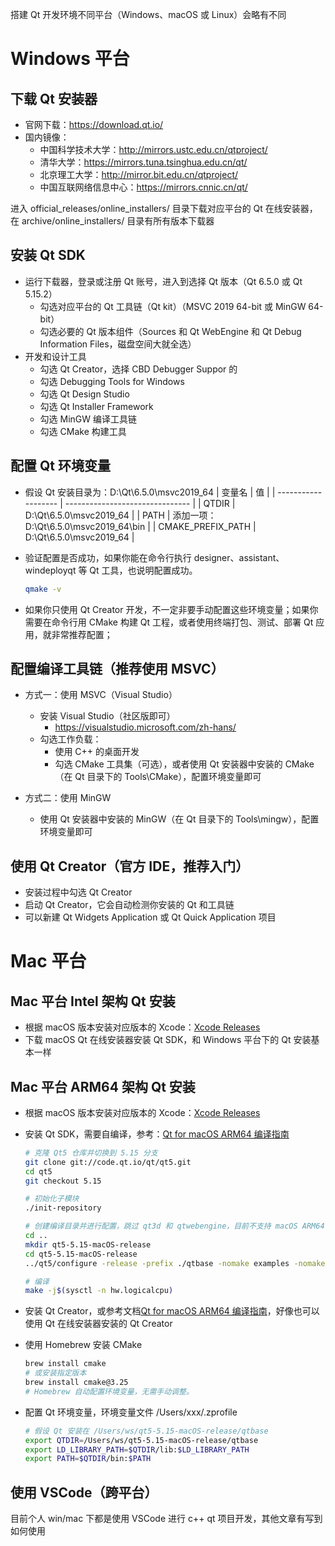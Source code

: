 搭建 Qt 开发环境不同平台（Windows、macOS 或 Linux）会略有不同
# Windows 平台
## 下载 Qt 安装器
- 官网下载：https://download.qt.io/
- 国内镜像：
    - 中国科学技术大学：http://mirrors.ustc.edu.cn/qtproject/
    - 清华大学：https://mirrors.tuna.tsinghua.edu.cn/qt/
    - 北京理工大学：http://mirror.bit.edu.cn/qtproject/
    - 中国互联网络信息中心：https://mirrors.cnnic.cn/qt/ 

进入 official_releases/online_installers/ 目录下载对应平台的 Qt 在线安装器，在 archive/online_installers/ 目录有所有版本下载器

## 安装 Qt SDK
- 运行下载器，登录或注册 Qt 账号，进入到选择 Qt 版本（Qt 6.5.0 或 Qt 5.15.2）
    - 勾选对应平台的 Qt 工具链（Qt kit）（MSVC 2019 64-bit 或 MinGW 64-bit）
    - 勾选必要的 Qt 版本组件（Sources 和 Qt WebEngine 和 Qt Debug Information Files，磁盘空间大就全选）
- 开发和设计工具
    - 勾选 Qt Creator，选择 CBD Debugger Suppor 的
    - 勾选 Debugging Tools for Windows
    - 勾选 Qt Design Studio
    - 勾选 Qt Installer Framework
    - 勾选 MinGW 编译工具链
    - 勾选 CMake 构建工具

## 配置 Qt 环境变量
- 假设 Qt 安装目录为：D:\Qt\6.5.0\msvc2019_64
    | 变量名                 | 值                               |
    | ------------------- | ------------------------------- |
    | QTDIR             | D:\Qt\6.5.0\msvc2019_64          |
    | PATH              | 添加一项：D:\Qt\6.5.0\msvc2019_64\bin |
    | CMAKE_PREFIX_PATH | D:\Qt\6.5.0\msvc2019_64          |
- 验证配置是否成功，如果你能在命令行执行 designer、assistant、windeployqt 等 Qt 工具，也说明配置成功。
    
    ```bash
    qmake -v
    ```

- 如果你只使用 Qt Creator 开发，不一定非要手动配置这些环境变量；如果你需要在命令行用 CMake 构建 Qt 工程，或者使用终端打包、测试、部署 Qt 应用，就非常推荐配置；

## 配置编译工具链（推荐使用 MSVC）
- 方式一：使用 MSVC（Visual Studio）
    - 安装 Visual Studio（社区版即可）
        - https://visualstudio.microsoft.com/zh-hans/
    - 勾选工作负载：
        - 使用 C++ 的桌面开发
        - 勾选 CMake 工具集（可选），或者使用 Qt 安装器中安装的 CMake（在 Qt 目录下的 Tools\CMake），配置环境变量即可

- 方式二：使用 MinGW
    - 使用 Qt 安装器中安装的 MinGW（在 Qt 目录下的 Tools\mingw），配置环境变量即可

## 使用 Qt Creator（官方 IDE，推荐入门）
- 安装过程中勾选 Qt Creator
- 启动 Qt Creator，它会自动检测你安装的 Qt 和工具链
- 可以新建 Qt Widgets Application 或 Qt Quick Application 项目


# Mac 平台

## Mac 平台 Intel 架构 Qt 安装
- 根据 macOS 版本安装对应版本的 Xcode：[Xcode Releases](https://xcodereleases.com/) 
- 下载 macOS Qt 在线安装器安装 Qt SDK，和 Windows 平台下的 Qt 安装基本一样


## Mac 平台 ARM64 架构 Qt 安装
- 根据 macOS 版本安装对应版本的 Xcode：[Xcode Releases](https://xcodereleases.com/) 
- 安装 Qt SDK，需要自编译，参考：[Qt for macOS ARM64 编译指南](https://www.reddit.com/r/QtFramework/comments/ll58wg/how_to_build_qt_creator_for_macos_arm64_a_guide/?rdt=61629)
    
    ```bash
    # 克隆 Qt5 仓库并切换到 5.15 分支
    git clone git://code.qt.io/qt/qt5.git
    cd qt5
    git checkout 5.15

    # 初始化子模块
    ./init-repository

    # 创建编译目录并进行配置，跳过 qt3d 和 qtwebengine，目前不支持 macOS ARM64 构建
    cd ..
    mkdir qt5-5.15-macOS-release
    cd qt5-5.15-macOS-release
    ../qt5/configure -release -prefix ./qtbase -nomake examples -nomake tests QMAKE_APPLE_DEVICE_ARCHS=arm64 -opensource -confirm-license -skip qt3d -skip qtwebengine

    # 编译
    make -j$(sysctl -n hw.logicalcpu)
    ```

- 安装 Qt Creator，或参考文档[Qt for macOS ARM64 编译指南](https://www.reddit.com/r/QtFramework/comments/ll58wg/how_to_build_qt_creator_for_macos_arm64_a_guide/?rdt=61629)，好像也可以使用 Qt 在线安装器安装的 Qt Creator
- 使用 Homebrew 安装 CMake
    ```bash
    brew install cmake
    # 或安装指定版本
    brew install cmake@3.25
    # Homebrew 自动配置环境变量，无需手动调整。
    ```
- 配置 Qt 环境变量，环境变量文件 /Users/xxx/.zprofile
    
    ```bash
    # 假设 Qt 安装在 /Users/ws/qt5-5.15-macOS-release/qtbase
    export QTDIR=/Users/ws/qt5-5.15-macOS-release/qtbase
    export LD_LIBRARY_PATH=$QTDIR/lib:$LD_LIBRARY_PATH
    export PATH=$QTDIR/bin:$PATH
    ```

## 使用 VSCode（跨平台）
目前个人 win/mac 下都是使用 VSCode 进行 c++ qt 项目开发，其他文章有写到如何使用